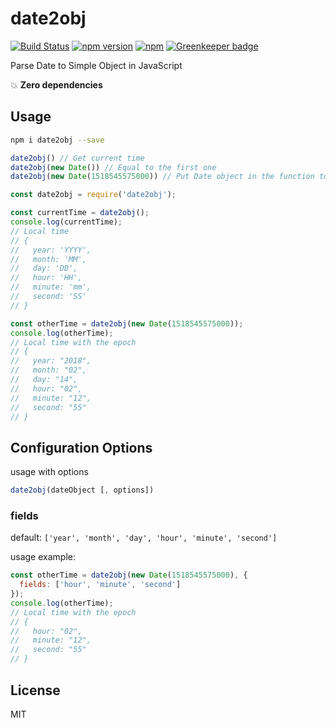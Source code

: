 # date2obj

[![Build Status](https://travis-ci.org/tigercosmos/date2obj.svg?branch=master)](https://travis-ci.org/tigercosmos/date2obj)
[![npm version](https://badge.fury.io/js/date2obj.svg)](https://badge.fury.io/js/date2obj)
[![npm](https://img.shields.io/npm/dt/date2obj.svg?style=flat-square)](https://www.npmjs.com/package/date2obj)
[![Greenkeeper badge](https://badges.greenkeeper.io/tigercosmos/date2obj.svg)](https://greenkeeper.io/)

Parse Date to Simple Object in JavaScript

:collision: **Zero dependencies**

## Usage
```bash
npm i date2obj --save
```
```js
date2obj() // Get current time
date2obj(new Date()) // Equal to the first one
date2obj(new Date(1518545575000)) // Put Date object in the function to get that time
```

```js
const date2obj = require('date2obj');

const currentTime = date2obj();
console.log(currentTime);
// Local time
// {
//   year: 'YYYY',
//   month: 'MM',
//   day: 'DD',
//   hour: 'HH',
//   minute: 'mm',
//   second: 'SS'
// }

const otherTime = date2obj(new Date(1518545575000));
console.log(otherTime);
// Local time with the epoch
// {
//   year: "2018",
//   month: "02",
//   day: "14",
//   hour: "02",
//   minute: "12",
//   second: "55"
// }
```
## Configuration Options
usage with options
```js
date2obj(dateObject [, options])
```
### fields
default: `['year', 'month', 'day', 'hour', 'minute', 'second']`

usage example:
```js
const otherTime = date2obj(new Date(1518545575000), {
  fields: ['hour', 'minute', 'second']
});
console.log(otherTime);
// Local time with the epoch
// {
//   hour: "02",
//   minute: "12",
//   second: "55"
// }
```

## License

MIT
